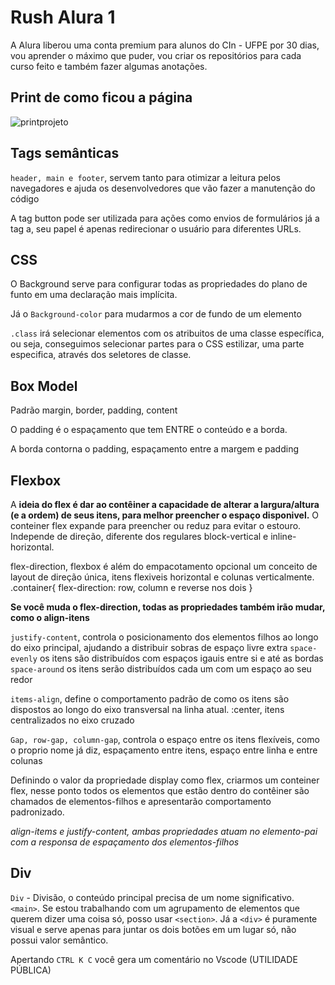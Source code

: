 # Rush Alura 1
A Alura liberou uma conta premium para alunos do CIn - UFPE por 30 dias, vou aprender o máximo que puder, vou criar os repositórios para cada curso feito e também fazer algumas anotações. 

## Print de como ficou a página
![printprojeto](https://github.com/GuiCPessoa/RushAlura1/assets/93964438/d8fa5ba8-879b-4a86-b15e-9db076cd0f3e)



## Tags semânticas
`header, main e footer`, servem tanto para otimizar a leitura pelos navegadores e ajuda os desenvolvedores que vão fazer a manutenção do código

A tag button pode ser utilizada para ações como envios de formulários já a tag a, seu papel é apenas redirecionar o usuário para diferentes URLs.

## CSS
O Background serve para configurar todas as propriedades do plano de funto em uma declaração mais implícita.

Já o `Background-color` para mudarmos a cor de fundo de um elemento

`.class` irá selecionar elementos com os atribuitos de uma classe específica, ou seja, conseguimos selecionar partes para o CSS estilizar, uma parte especifica, através dos seletores de classe.

## Box Model
Padrão margin, border, padding, content

O padding é o espaçamento que tem ENTRE o conteúdo e a borda.

A borda contorna o padding, espaçamento entre a margem e padding

## Flexbox

A **ideia do flex é dar ao contêiner a capacidade de alterar a largura/altura (e a ordem) de seus itens, para melhor preencher o espaço disponivel.** O conteiner flex expande para preencher ou reduz para evitar o estouro. Independe de direção, diferente dos regulares block-vertical e inline-horizontal.

flex-direction, flexbox é além do empacotamento opcional um conceito de layout de direção única, itens flexiveis horizontal e colunas verticalmente.
.container{
    flex-direction: row, column e reverse nos dois
}

**Se você muda o flex-direction, todas as propriedades também irão mudar, como o align-itens**


`justify-content`, controla o posicionamento dos elementos filhos ao longo do eixo principal, ajudando a distribuir sobras de espaço livre extra
`space-evenly` os itens são distribuídos com espaços igauis entre si e até as bordas
`space-around` os itens serão distribuídos cada um com um espaço ao seu redor

`items-align`, define o comportamento padrão de como os itens são dispostos ao longo do eixo transversal na linha atual.  :center, itens centralizados no eixo cruzado

`Gap, row-gap, column-gap`, controla o espaço entre os itens flexíveis, como o proprio nome já diz, espaçamento entre itens, espaço entre linha e entre colunas


Definindo o valor da propriedade display como flex, criarmos um conteiner flex, nesse ponto todos os elementos que estão dentro do contêiner são chamados de elementos-filhos e apresentarão comportamento padronizado.

*align-items e justify-content, ambas propriedades atuam no elemento-pai com a responsa de espaçamento dos elementos-filhos*



## Div
`Div` - Divisão, o conteúdo principal precisa de um nome significativo. `<main>`. Se estou trabalhando com um agrupamento de elementos que querem dizer uma coisa só, posso usar `<section>`. Já a `<div>` é puramente visual e serve apenas para juntar os dois botões em um lugar só, não possui valor semântico.


Apertando `CTRL K C` você gera um comentário no Vscode (UTILIDADE PÚBLICA)